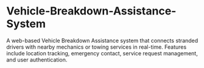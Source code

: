 # Vehicle-Breakdown-Assistance-System
A web-based Vehicle Breakdown Assistance system that connects stranded drivers with nearby mechanics or towing services in real-time. Features include location tracking, emergency contact, service request management, and user authentication.

